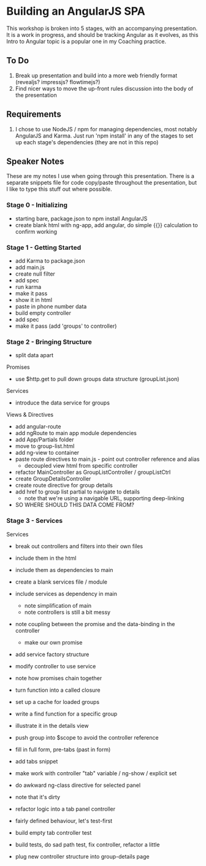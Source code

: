 # Building an AngularJS SPA

This workshop is broken into 5 stages, with an accompanying presentation. It is a work in progress, and should be tracking Angular as it evolves, as this Intro to Angular topic is a popular one in my Coaching practice.

## To Do

1. Break up presentation and build into a more web friendly format (revealjs? impressjs? flowtimejs?)
1. Find nicer ways to move the up-front rules discussion into the body of the presentation

## Requirements

1. I chose to use NodeJS / npm for managing dependencies, most notably AngularJS and Karma. Just run 'npm install' in any of the stages to set up each stage's dependencies (they are not in this repo)

## Speaker Notes

These are my notes I use when going through this presentation. There is a separate snippets file for code copy/paste throughout the presentation, but I like to type this stuff out where possible.

### Stage 0 - Initializing

- starting bare, package.json to npm install AngularJS
- create blank html with ng-app, add angular, do simple {{}} calculation to confirm working

### Stage 1 - Getting Started

- add Karma to package.json
- add main.js
- create null filter
- add spec
- run karma
- make it pass
- show it in html
- paste in phone number data
- build empty controller
- add spec
- make it pass (add 'groups' to controller)

### Stage 2 - Bringing Structure

- split data apart

Promises
- use $http.get to pull down groups data structure (groupList.json)

Services
- introduce the data service for groups

Views & Directives
- add angular-route
- add ngRoute to main app module dependencies
- add App/Partials folder
- move to group-list.html
- add ng-view to container
- paste route directives to main.js - point out controller reference and alias
  - decoupled view html from specific controller
- refactor MainController as GroupListController / groupListCtrl
- create GroupDetailsController
- create route directive for group details
- add href to group list partial to navigate to details
  - note that we're using a navigable URL, supporting deep-linking
- SO WHERE SHOULD THIS DATA COME FROM?

### Stage 3 - Services

Services
- break out controllers and filters into their own files
- include them in the html
- include them as dependencies to main
- create a blank services file / module
- include services as dependency in main
  - note simplification of main
  - note controllers is still a bit messy
- note coupling between the promise and the data-binding in the controller
  - make our own promise
- add service factory structure
- modify controller to use service
- note how promises chain together

- turn function into a called closure

- set up a cache for loaded groups
- write a find function for a specific group
- illustrate it in the details view
- push group into $scope to avoid the controller reference

- fill in full form, pre-tabs (past in form)
- add tabs snippet
- make work with controller "tab" variable / ng-show / explicit set
- do awkward ng-class directive for selected panel
- note that it's dirty

- refactor logic into a tab panel controller
- fairly defined behaviour, let's test-first
- build empty tab controller test
- build tests, do sad path test, fix controller, refactor a little
- plug new controller structure into group-details page
